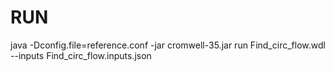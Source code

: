 # RUN
java -Dconfig.file=reference.conf -jar cromwell-35.jar run Find_circ_flow.wdl --inputs Find_circ_flow.inputs.json
